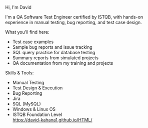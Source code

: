 Hi, I'm David

I'm a QA Software Test Engineer certified by ISTQB, with hands-on experience in manual testing, bug reporting, and test case design.  

 What you'll find here:
- Test case examples 
- Sample bug reports and issue tracking
- SQL query practice for database testing
- Summary reports from simulated projects
- QA documentation from my training and projects

 Skills & Tools:
- Manual Testing  
- Test Design & Execution  
- Bug Reporting  
- Jira  
- SQL (MySQL)  
- Windows & Linux OS  
- ISTQB Foundation Level  
https://david-kahana1.github.io/HTML/
